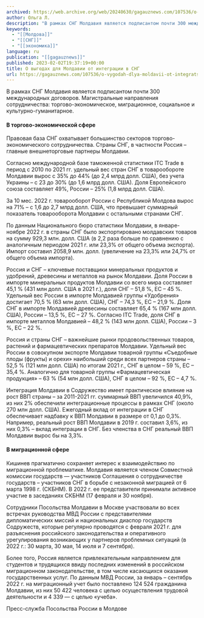 ```yaml
---
archived: https://web.archive.org/web/20240630/gagauznews.com/107536/o-vygodah-dlya-moldavii-ot-integratsii-v-sng.html
author: Ольга Л.
description: "В рамках СНГ Молдавия является подписантом почти 300 международных договоров. Магистральные направления сотрудничества: торгово-экономическое, миграционное, социальное и культурно-гуманитарное. В торгово-экономической сфере Правовая база СНГ охватывает большинство секторов торгово-экономического сотрудничества. Страны СНГ, в частности Россия – главные внешнеторговые партнеры Молдавии. Согласно международной базе таможенной статистики ITC Trade в период с 2010 по 2021 гг. удельный вес стран СНГ в товарообороте Молдавии вырос с 35% до 44% (до 2,4 млрд долл. США), без учета Украины – с 23 до 30% (до 1,6 млрд долл. США). Доля Европейского союза составляет 49%, России – 25% (1,8 млрд долл. США). За 10 мес. 2022 г. […]"
keywords:
  - "[[Молдова]]"
  - "[[СНГ]]"
  - "[[экономика]]"
language: ru
publication: "[[gagauznews]]"
published: 2023-02-02T19:37:19+00:00
title: О выгодах для Молдавии от интеграции в СНГ
url: https://gagauznews.com/107536/o-vygodah-dlya-moldavii-ot-integratsii-v-sng.html
---
```


В рамках СНГ Молдавия является подписантом почти 300 международных договоров. Магистральные направления сотрудничества: торгово-экономическое, миграционное, социальное и культурно-гуманитарное.

#### В торгово-экономической сфере

Правовая база СНГ охватывает большинство секторов торгово-экономического сотрудничества. Страны СНГ, в частности Россия – главные внешнеторговые партнеры Молдавии.

Согласно международной базе таможенной статистики ITC Trade в период с 2010 по 2021 гг. удельный вес стран СНГ в товарообороте Молдавии вырос с 35% до 44% (до 2,4 млрд долл. США), без учета Украины – с 23 до 30% (до 1,6 млрд долл. США). Доля Европейского союза составляет 49%, России – 25% (1,8 млрд долл. США).

За 10 мес. 2022 г. товарооборот России с Республикой Молдова вырос на 71% – с 1,6 до 2,7 млрд долл. США, что превышает суммарный показатель товарооборота Молдавии с остальными странами СНГ.

По данным Национального бюро статистики Молдавии, в январе-ноябре 2022 г. в страны СНГ было экспортировано молдавских товаров на сумму 929,3 млн. долл. США (в 2,2 раза больше по сравнению с аналогичным периодом 2021 г. или 23,3% от общего объема экспорта). Импорт составил 2058,9 млн. долл. (увеличение на 23,3% или 24,7% от общего объема импорта).

Россия и СНГ – ключевые поставщики минеральных продуктов и удобрений, древесины и металлов на рынок Молдавии. Доля России в импорте минеральных продуктов Молдавии со всего мира составляет 45,1 % (431 млн долл. США в 2021 г.), доля СНГ – 51,8 %, ЕС – 45 %. Удельный вес России в импорте Молдавией группы «Удобрения» достигает 70,5 % (63 млн долл. США), СНГ – 74,3 %, ЕС – 21,9 %. Доля СНГ в импорте Молдавией древесины составляет 65,4 % (167 млн долл. США), России – 13,5 %, ЕС – 27 %. Согласно ITC Trade, доля СНГ в импорте металлов Молдавией – 48,2 % (143 млн долл. США), России – 3 %, ЕС – 22 %.

Россия и страны СНГ – важнейшие рынки продовольственных товаров, растений и фармацевтических препаратов Молдавии. Удельный вес России в совокупном экспорте Молдавии товарной группы «Съедобные плоды (фрукты) и орехи» наибольший среди всех партнеров страны – 52,5 % (121 млн долл. США) по итогам 2021 г., СНГ в целом – 59 %, ЕС – 35,4 %. Аналогично для товарной группы «Фармацевтическая продукция» – 63 % (54 млн долл. США), СНГ в целом – 92 %, ЕС – 4,7 %.

Интеграция Молдавии в Содружество имеет практическое влияние на рост ВВП страны – за 2011-2021 гг. суммарный ВВП увеличился 40,9%, из них 2% обеспечили интеграционные процессы в рамках СНГ (около 270 млн долл. США). Ежегодный вклад от интеграции в СНГ обеспечивает надбавку к ВВП Молдавии в размере от 0,1 до 0,3%. Например, реальный рост ВВП Молдавии в 2019 г. составил 3,6%, из них 0,3% – вклад интеграции в СНГ. Без членства в СНГ реальный ВВП Молдавии вырос бы на 3,3%.

#### В миграционной сфере

Кишинев прагматично сохраняет интерес к взаимодействию по миграционной проблематике. Молдавия является членом Совместной комиссии государств — участников Соглашения о сотрудничестве государств – участников СНГ в борьбе с незаконной миграцией от 6 марта 1998 г. (СКБНМ). В 2022 г. ее представители принимали активное участие в заседаниях СКБНМ (17 февраля и 30 ноября).

Сотрудники Посольства Молдавии в Москве участвовали во всех встречах руководства МВД России с представителями дипломатических миссий и национальных диаспор государств Содружеств, которые регулярно проводятся с февраля 2021 г. для разъяснения российского законодательства и оперативного урегулирования возникающих у партнеров проблемных ситуаций (в 2022 г.: 30 марта, 30 мая, 14 июля и 7 сентября).

Более того, Россия является привлекательным направлением для студентов и трудящихся ввиду последних изменений в российском миграционном законодательстве, в том числе касающихся оказания государственных услуг. По данным МВД России, за январь – сентябрь 2022 г. на миграционный учет было поставлено 124 524 гражданина Молдавии, из них 50 422 человека с целью осуществления трудовой деятельности и 4 339 — с целью «учеба».

Пресс-служба Посольства России в Молдове